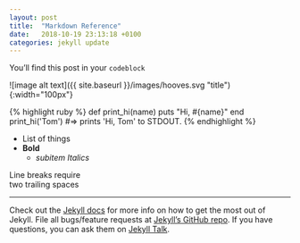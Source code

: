 ```yaml
---
layout: post
title:  "Markdown Reference"
date:   2018-10-19 23:13:18 +0100
categories: jekyll update
---
```

You’ll find this post in your `codeblock`

![image alt text]({{ site.baseurl }}/images/hooves.svg "title"){:width="100px"}

{% highlight ruby %}
def print_hi(name)
  puts "Hi, #{name}"
end
print_hi('Tom')
#=> prints 'Hi, Tom' to STDOUT.
{% endhighlight %}

- List of things
- **Bold**
  - _subitem Italics_

Line breaks
require  
two trailing
spaces

---

Check out the [Jekyll docs][jekyll-docs] for more info on how to get the most out of Jekyll. File all bugs/feature requests at [Jekyll’s GitHub repo][jekyll-gh]. If you have questions, you can ask them on [Jekyll Talk][jekyll-talk].

[jekyll-docs]: https://jekyllrb.com/docs/home
[jekyll-gh]:   https://github.com/jekyll/jekyll
[jekyll-talk]: https://talk.jekyllrb.com/
